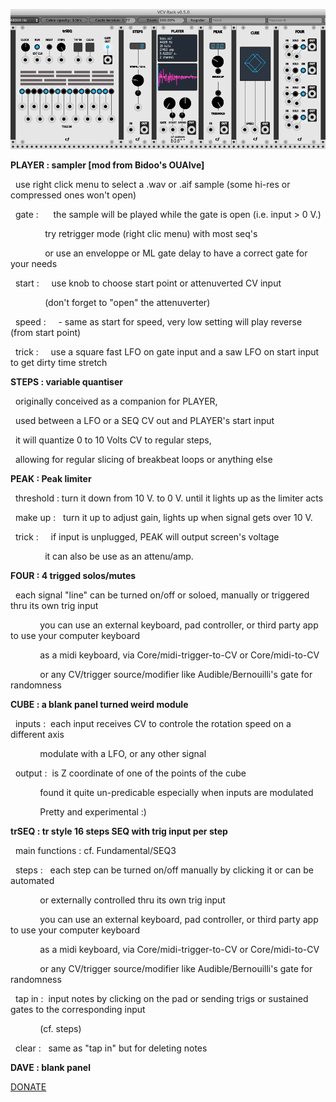 ![alt text](/cf.png)


**PLAYER : sampler [mod from Bidoo's OUAIve]**
  
  use right click menu to select a .wav or .aif sample (some hi-res or compressed ones won't open)
  
  gate :      the sample will be played while the gate is open (i.e. input > 0 V.)
  
              try retrigger mode (right clic menu) with most seq's
              
              or use an enveloppe or ML gate delay to have a correct gate for your needs
              
  start :     use knob to choose start point or attenuverted CV input 
  
              (don't forget to "open" the attenuverter)
              
  speed :     - same as start for speed, very low setting will play reverse (from start point)
  
  trick :     use a square fast LFO on gate input and a saw LFO on start input to get dirty time stretch
  

**STEPS : variable quantiser**

  originally conceived as a companion for PLAYER,
  
  used between a LFO or a SEQ CV out and PLAYER's start input
  
  it will quantize 0 to 10 Volts CV to regular steps,
  
  allowing for regular slicing of breakbeat loops or anything else
  


**PEAK : Peak limiter**

  threshold : turn it down from 10 V. to 0 V. until it lights up as the limiter acts
  
  make up :   turn it up to adjust gain, lights up when signal gets over 10 V.
  
  
  trick :     if input is unplugged, PEAK will output screen's voltage
  
              it can also be use as an attenu/amp.
              
  

**FOUR : 4 trigged solos/mutes**

  each signal "line" can be turned on/off or soloed, manually or triggered thru its own trig input
  
            you can use an external keyboard, pad controller, or third party app to use your computer keyboard
            
            as a midi keyboard, via Core/midi-trigger-to-CV or Core/midi-to-CV
            
            or any CV/trigger source/modifier like Audible/Bernouilli's gate for randomness
            
            

**CUBE : a blank panel turned weird module**

  inputs :  each input receives CV to controle the rotation speed on a different axis
  
            modulate with a LFO, or any other signal
            
  output :  is Z coordinate of one of the points of the cube
  
            found it quite un-predicable especially when inputs are modulated
            
            Pretty and experimental :)
            
            

**trSEQ : tr style 16 steps SEQ with trig input per step**

  main functions : cf. Fundamental/SEQ3
  
  steps :   each step can be turned on/off manually by clicking it or can be automated
  
            or externally controlled thru its own trig input
            
            you can use an external keyboard, pad controller, or third party app to use your computer keyboard
            
            as a midi keyboard, via Core/midi-trigger-to-CV or Core/midi-to-CV
            
            or any CV/trigger source/modifier like Audible/Bernouilli's gate for randomness
            
  tap in :  input notes by clicking on the pad or sending trigs or sustained gates to the corresponding input
  
            (cf. steps)
            
  clear :   same as "tap in" but for deleting notes
  


**DAVE : blank panel**


[DONATE](https://www.paypal.com/cgi-bin/webscr?cmd=_s-xclick&hosted_button_id=3CSNFE349G99Q)
